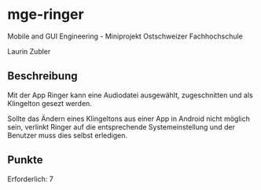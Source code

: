 # mge-ringer
Mobile and GUI Engineering - Miniprojekt
Ostschweizer Fachhochschule

Laurin Zubler

## Beschreibung
Mit der App Ringer kann eine Audiodatei ausgewählt, zugeschnitten und als Klingelton gesezt werden.

Sollte das Ändern eines Klingeltons aus einer App in Android nicht möglich sein, verlinkt Ringer auf die entsprechende Systemeinstellung und der Benutzer muss dies selbst erledigen.

## Punkte
Erforderlich: 7
